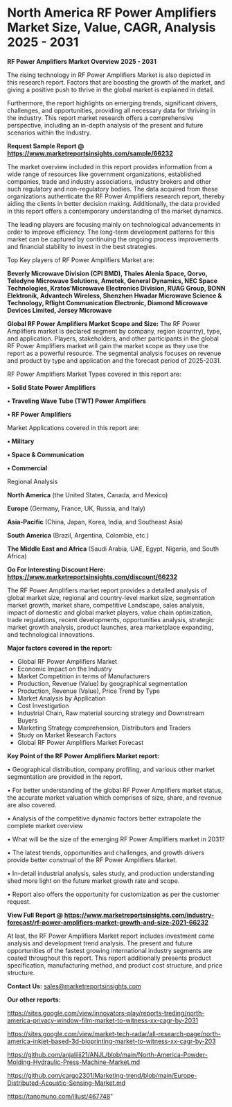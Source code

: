 # North America RF Power Amplifiers Market Size, Value, CAGR, Analysis 2025 - 2031

<Strong> RF Power Amplifiers Market Overview 2025 - 2031</strong>

The rising technology in RF Power Amplifiers Market is also depicted in this research report. Factors that are boosting the growth of the market, and giving a positive push to thrive in the global market is explained in detail.

Furthermore, the report highlights on emerging trends, significant drivers, challenges, and opportunities, providing all necessary data for thriving in the industry. This report market research offers a comprehensive perspective, including an in-depth analysis of the present and future scenarios within the industry.

<strong>Request Sample Report @ <a href=https://www.marketreportsinsights.com/sample/66232>https://www.marketreportsinsights.com/sample/66232</a></strong>

The market overview included in this report provides information from a wide range of resources like government organizations, established companies, trade and industry associations, industry brokers and other such regulatory and non-regulatory bodies. The data acquired from these organizations authenticate the RF Power Amplifiers research report, thereby aiding the clients in better decision making. Additionally, the data provided in this report offers a contemporary understanding of the market dynamics.

The leading players are focusing mainly on technological advancements in order to improve efficiency. The long-term development patterns for this market can be captured by continuing the ongoing process improvements and financial stability to invest in the best strategies.

Top Key players of RF Power Amplifiers Market are:

<strong>Beverly Microwave Division (CPI BMD), Thales Alenia Space, Qorvo, Teledyne Microwave Solutions, Ametek, General Dynamics, NEC Space Technologies, Kratos&#39;Microwave Electronics Division, RUAG Group, BONN Elektronik, Advantech Wireless, Shenzhen Hwadar Microwave Science & Technology, Rflight Communication Electronic, Diamond Microwave Devices Limited, Jersey Microwave</strong>

<strong><b>Global RF Power Amplifiers Market Scope and Size:</b></strong>
The RF Power Amplifiers market is declared segment by company, region (country), type, and application. Players, stakeholders, and other participants in the global RF Power Amplifiers market will gain the market scope as they use the report as a powerful resource. The segmental analysis focuses on revenue and product by type and application and the forecast period of 2025-2031.

RF Power Amplifiers Market Types covered in this report are:

<strong>• Solid State Power Amplifiers

• Traveling Wave Tube (TWT) Power Amplifiers

• RF Power Amplifiers</strong>

Market Applications covered in this report are:

<strong>• Military

• Space & Communication

• Commercial</strong> 

Regional Analysis

<strong>North America</strong> (the United States, Canada, and Mexico)

<strong>Europe</strong> (Germany, France, UK, Russia, and Italy)

<strong>Asia-Pacific</strong> (China, Japan, Korea, India, and Southeast Asia)

<strong>South America</strong> (Brazil, Argentina, Colombia, etc.)

<strong>The Middle East and Africa</strong> (Saudi Arabia, UAE, Egypt, Nigeria, and South Africa)

<strong>Go For Interesting Discount Here: <a href=https://www.marketreportsinsights.com/discount/66232>https://www.marketreportsinsights.com/discount/66232</a></strong>

The RF Power Amplifiers market report provides a detailed analysis of global market size, regional and country-level market size, segmentation market growth, market share, competitive Landscape, sales analysis, impact of domestic and global market players, value chain optimization, trade regulations, recent developments, opportunities analysis, strategic market growth analysis, product launches, area marketplace expanding, and technological innovations.

<strong><b>Major factors covered in the report:</b></strong>
<ul>
  <li>Global RF Power Amplifiers Market </li>
  <li>Economic Impact on the Industry</li>
  <li>Market Competition in terms of Manufacturers</li>
  <li>Production, Revenue (Value) by geographical segmentation</li>
  <li>Production, Revenue (Value), Price Trend by Type</li>
  <li>Market Analysis by Application</li>
  <li>Cost Investigation</li>
  <li>Industrial Chain, Raw material sourcing strategy and Downstream Buyers</li>
  <li>Marketing Strategy comprehension, Distributors and Traders</li>
  <li>Study on Market Research Factors</li>
  <li>Global RF Power Amplifiers Market Forecast</li>
</ul>

<strong><b>Key Point of the RF Power Amplifiers Market report:</b></strong>

• Geographical distribution, company profiling, and various other market segmentation are provided in the report.

• For better understanding of the global RF Power Amplifiers market status, the accurate market valuation which comprises of size, share, and revenue are also covered.

• Analysis of the competitive dynamic factors better extrapolate the complete market overview

• What will be the size of the emerging RF Power Amplifiers market in 2031?

• The latest trends, opportunities and challenges, and growth drivers provide better construal of the RF Power Amplifiers Market.

• In-detail industrial analysis, sales study, and production understanding shed more light on the future market growth rate and scope.

• Report also offers the opportunity for customization as per the customer request.

<strong><b>View Full Report @ <a href=https://www.marketreportsinsights.com/industry-forecast/rf-power-amplifiers-market-growth-and-size-2021-66232>https://www.marketreportsinsights.com/industry-forecast/rf-power-amplifiers-market-growth-and-size-2021-66232</a></b></strong>


At last, the RF Power Amplifiers Market report includes investment come analysis and development trend analysis. The present and future opportunities of the fastest growing international industry segments are coated throughout this report. This report additionally presents product specification, manufacturing method, and product cost structure, and price structure.

<strong>Contact Us:</strong>
sales@marketreportsinsights.com

<strong>Our other reports:</strong>

<a href=https://sites.google.com/view/innovators-play/reports-treding/north-america-privacy-window-film-market-to-witness-xx-cagr-by-2031>https://sites.google.com/view/innovators-play/reports-treding/north-america-privacy-window-film-market-to-witness-xx-cagr-by-2031</a>

<a href=https://sites.google.com/view/market-tech-radar/all-research-page/north-america-inkjet-based-3d-bioprinting-market-to-witness-xx-cagr-by-203>https://sites.google.com/view/market-tech-radar/all-research-page/north-america-inkjet-based-3d-bioprinting-market-to-witness-xx-cagr-by-203</a>

<a href=https://github.com/anjaliiii21/ANJL/blob/main/North-America-Powder-Molding-Hydraulic-Press-Machine-Market.md>https://github.com/anjaliiii21/ANJL/blob/main/North-America-Powder-Molding-Hydraulic-Press-Machine-Market.md</a>

<a href=https://github.com/cargo2301/Marketing-trend/blob/main/Europe-Distributed-Acoustic-Sensing-Market.md>https://github.com/cargo2301/Marketing-trend/blob/main/Europe-Distributed-Acoustic-Sensing-Market.md</a>

<a href=https://tanomuno.com/illust/467748>https://tanomuno.com/illust/467748</a>"

